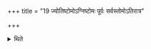 +++
title = "19 ज्योतिष्टोमोऽग्निष्टोमः पूर्वः सर्वस्तोमोऽतिरात्र"

+++

<details><summary>थिते</summary>

ज्योतिष्टोमोऽग्निष्टोमः पूर्वः । सर्वस्तोमोऽतिरात्र उत्तरः १९
</details>
